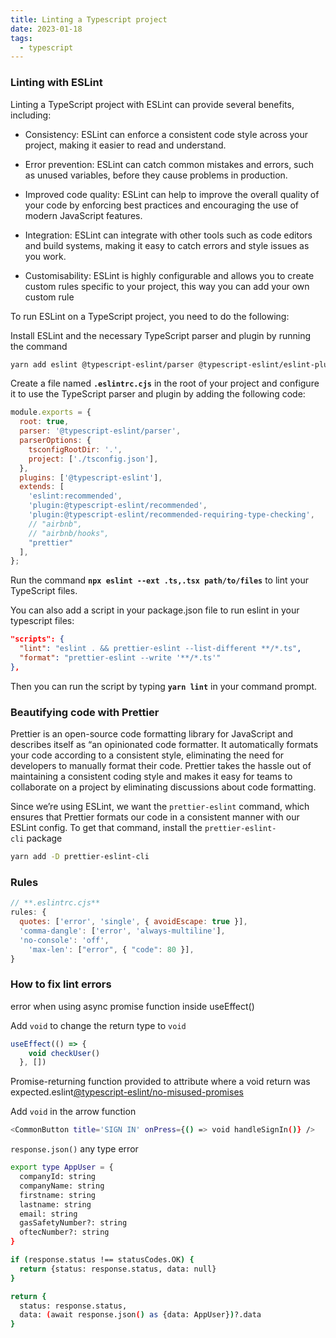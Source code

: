```yaml
---
title: Linting a Typescript project
date: 2023-01-18
tags:
  - typescript
---
```


### Linting with ESLint

Linting a TypeScript project with ESLint can provide several benefits, including:

- Consistency: ESLint can enforce a consistent code style across your project, making it easier to read and understand.

- Error prevention: ESLint can catch common mistakes and errors, such as unused variables, before they cause problems in production.

- Improved code quality: ESLint can help to improve the overall quality of your code by enforcing best practices and encouraging the use of modern JavaScript features.

- Integration: ESLint can integrate with other tools such as code editors and build systems, making it easy to catch errors and style issues as you work.

- Customisability: ESLint is highly configurable and allows you to create custom rules specific to your project, this way you can add your own custom rule

To run ESLint on a TypeScript project, you need to do the following:

Install ESLint and the necessary TypeScript parser and plugin by running the command

```bash
yarn add eslint @typescript-eslint/parser @typescript-eslint/eslint-plugin
```

Create a file named **`.eslintrc.cjs`** in the root of your project and configure it to use the TypeScript parser and plugin by adding the following code:

```javascript
module.exports = {
  root: true,
  parser: '@typescript-eslint/parser',
  parserOptions: {
    tsconfigRootDir: '.',
    project: ['./tsconfig.json'],
  },
  plugins: ['@typescript-eslint'],
  extends: [
    'eslint:recommended',
    'plugin:@typescript-eslint/recommended',
    'plugin:@typescript-eslint/recommended-requiring-type-checking',
    // "airbnb",
    // "airbnb/hooks",
    "prettier"
  ],
};
```

Run the command **`npx eslint --ext .ts,.tsx path/to/files`** to lint your TypeScript files.

You can also add a script in your package.json file to run eslint in your typescript files:

```json
"scripts": {
  "lint": "eslint . && prettier-eslint --list-different **/*.ts",
  "format": "prettier-eslint --write '**/*.ts'"
},
```

Then you can run the script by typing **`yarn lint`** in your command prompt.

### **Beautifying code with Prettier**

Prettier is an open-source code formatting library for JavaScript and describes itself as “an opinionated code formatter. It automatically formats your code according to a consistent style, eliminating the need for developers to manually format their code. Prettier takes the hassle out of maintaining a consistent coding style and makes it easy for teams to collaborate on a project by eliminating discussions about code formatting.

Since we’re using ESLint, we want the `prettier-eslint` command, which ensures that Prettier formats our code in a consistent manner with our ESLint config. To get that command, install the `prettier-eslint-cli` package

```bash
yarn add -D prettier-eslint-cli
```

### Rules

```javascript
// **.eslintrc.cjs**
rules: {
  quotes: ['error', 'single', { avoidEscape: true }],
  'comma-dangle': ['error', 'always-multiline'],
  'no-console': 'off',
	'max-len': ["error", { "code": 80 }],
}
```

### How to fix lint errors

error when using async promise function inside useEffect()

Add `void` to change the return type to `void`

```javascript
useEffect(() => {
    void checkUser()
  }, [])
```

Promise-returning function provided to attribute where a void return was expected.eslint[@typescript-eslint/no-misused-promises](https://typescript-eslint.io/rules/no-misused-promises)

Add `void` in the arrow function

```bash
<CommonButton title='SIGN IN' onPress={() => void handleSignIn()} />
```

`response.json()` any type error

```bash
export type AppUser = {
  companyId: string
  companyName: string
  firstname: string
  lastname: string
  email: string
  gasSafetyNumber?: string
  oftecNumber?: string
}

if (response.status !== statusCodes.OK) {
  return {status: response.status, data: null}
}

return {
  status: response.status,
  data: (await response.json() as {data: AppUser})?.data
}

```

